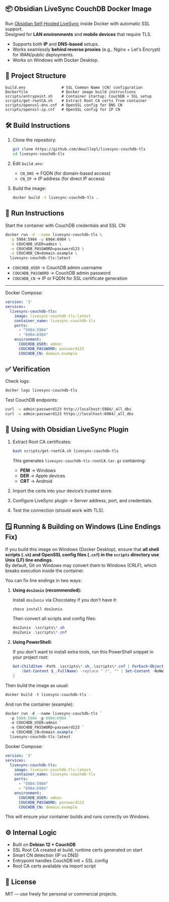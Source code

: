 ## 📦 Obsidian LiveSync CouchDB Docker Image

Run [Obsidian Self-Hosted LiveSync](https://github.com/vrtmrz/obsidian-livesync) inside Docker with automatic SSL support.  
Designed for **LAN environments** and **mobile devices** that require TLS.

- Supports both **IP** and **DNS-based** setups.  
- Works seamlessly **behind reverse proxies** (e.g., Nginx + Let's Encrypt) for WAN/public deployments.
- Works on Windows with Docker Desktop.

## 📂 Project Structure

```
build.env                # SSL Common Name (CN) configuration
Dockerfile               # Docker image build instructions
scripts/entrypoint.sh    # Container startup: CouchDB + SSL setup
scripts/get-rootCA.sh    # Extract Root CA certs from container
scripts/openssl-dns.cnf  # OpenSSL config for DNS CN
scripts/openssl-ip.cnf   # OpenSSL config for IP CN
```

## 🛠️ Build Instructions

1. Clone the repository:
   ```bash
   git clone https://github.com/dewillepl/livesync-couchdb-tls
   cd livesync-couchdb-tls
   ```

2. Edit `build.env`:  
   - `CN_DNS` → FQDN (for domain-based access)  
   - `CN_IP` → IP address (for direct IP access)  

3. Build the image:
   ```bash
   docker build -t livesync-couchdb-tls .
   ```

## 🚀 Run Instructions

Start the container with CouchDB credentials and SSL CN:

```bash
docker run -d --name livesync-couchdb-tls \
  -p 5984:5984 -p 6984:6984 \
  -e COUCHDB_USER=admin \
  -e COUCHDB_PASSWORD=password123 \
  -e COUCHDB_CN=domain.example \
  livesync-couchdb-tls:latest
```

- `COUCHDB_USER` → CouchDB admin username  
- `COUCHDB_PASSWORD` → CouchDB admin password  
- `COUCHDB_CN` → IP or FQDN for SSL certificate generation  

---

Docker Compose:
```yaml
version: '3'
services:
  livesync-couchdb-tls:
    image: livesync-couchdb-tls:latest
    container_name: livesync-couchdb-tls
    ports:
      - "5984:5984"
      - "6984:6984"
    environment:
      COUCHDB_USER: admin
      COUCHDB_PASSWORD: password123
      COUCHDB_CN: domain.example
```

## ✅ Verification

Check logs:
```bash
docker logs livesync-couchdb-tls
```

Test CouchDB endpoints:
```bash
curl -u admin:password123 http://localhost:5984/_all_dbs
curl -u admin:password123 https://localhost:6984/_all_dbs
```

## 🔗 Using with Obsidian LiveSync Plugin

1. Extract Root CA certificates:
   ```bash
   bash scripts/get-rootCA.sh livesync-couchdb-tls
   ```

   This generates `livesync-couchdb-tls-rootCA.tar.gz` containing:  
   - **PEM** → Windows  
   - **DER** → Apple devices  
   - **CRT** → Android  

2. Import the certs into your device’s trusted store.  
3. Configure LiveSync plugin → Server address, port, and credentials.  
4. Test the connection (should work with TLS).

## 🪟 Running & Building on Windows (Line Endings Fix)

If you build this image on Windows (Docker Desktop), ensure that **all shell scripts (`.sh`) and OpenSSL config files (`.cnf`) in the `scripts` directory use Unix (LF) line endings**.  
By default, Git on Windows may convert them to Windows (CRLF), which breaks execution inside the container.

You can fix line endings in two ways:

1. **Using `dos2unix` (recommended):**  

   Install `dos2unix` via Chocolatey if you don't have it:
   ```powershell
   choco install dos2unix
   ```

   Then convert all scripts and config files:
   ```powershell
   dos2unix .\scripts\*.sh
   dos2unix .\scripts\*.cnf
   ```

2. **Using PowerShell:**  

   If you don't want to install extra tools, run this PowerShell snippet in your project root:
   ```powershell
   Get-ChildItem -Path .\scripts\*.sh,.\scripts\*.cnf | ForEach-Object {
       (Get-Content $_.FullName) -replace "`r", "" | Set-Content -NoNewline $_.FullName
   }
   ```

Then build the image as usual:
```powershell
docker build -t livesync-couchdb-tls .
```

And run the container (example):
```powershell
docker run -d --name livesync-couchdb-tls `
  -p 5984:5984 -p 6984:6984 `
  -e COUCHDB_USER=admin `
  -e COUCHDB_PASSWORD=password123 `
  -e COUCHDB_CN=domain.example `
  livesync-couchdb-tls:latest
```

Docker Compose:
```yaml
version: '3'
services:
  livesync-couchdb-tls:
    image: livesync-couchdb-tls:latest
    container_name: livesync-couchdb-tls
    ports:
      - "5984:5984"
      - "6984:6984"
    environment:
      COUCHDB_USER: admin
      COUCHDB_PASSWORD: password123
      COUCHDB_CN: domain.example
```

This will ensure your container builds and runs correctly on Windows.

## ⚙️ Internal Logic

- Built on **Debian 12 + CouchDB**  
- SSL Root CA created at build, runtime certs generated on start  
- Smart CN detection (IP vs DNS)  
- Entrypoint handles CouchDB init + SSL config  
- Root CA certs available via import script

## 📜 License

MIT — use freely for personal or commercial projects.
